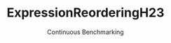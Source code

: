 ---
layout: docu
title: ExpressionReorderingH23
subtitle: Continuous Benchmarking
selected: Expression_Reordering
expanded: Benchmarking
benchmark: /individual_results/ExpressionReorderingH23.html
---